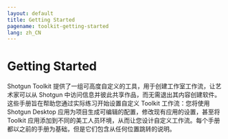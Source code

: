 ```yaml
---
layout: default
title: Getting Started
pagename: toolkit-getting-started
lang: zh_CN
---
```


# Getting Started

Shotgun Toolkit 提供了一组可高度自定义的工具，用于创建工作室工作流，让艺术家可以从 Shotgun 中访问信息并彼此共享作品，而无需退出其内容创建软件。这些手册旨在帮助您通过实际练习开始设置自定义 Toolkit 工作流：您将使用 Shotgun Desktop 应用为项目生成可编辑的配置，修改现有应用的设置，甚至将 Toolkit 应用添加到不同的美工人员环境，从而让您设计自定义工作流。每个手册都以之前的手册为基础，但是它们包含从任何位置跳转的说明。 
